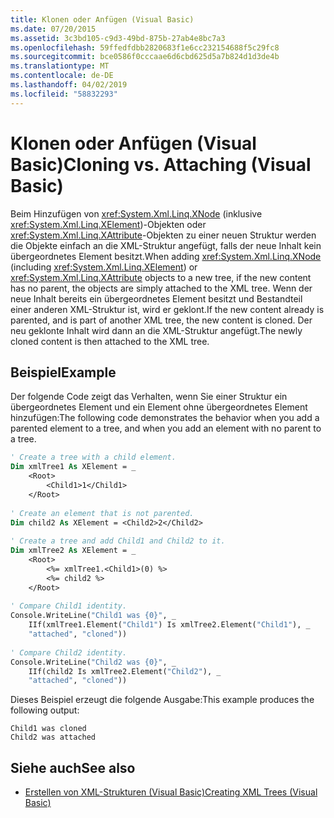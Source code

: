 ```yaml
---
title: Klonen oder Anfügen (Visual Basic)
ms.date: 07/20/2015
ms.assetid: 3c3bd105-c9d3-49bd-875b-27ab4e8bc7a3
ms.openlocfilehash: 59ffedfdbb2820683f1e6cc232154688f5c29fc8
ms.sourcegitcommit: bce0586f0cccaae6d6cbd625d5a7b824d1d3de4b
ms.translationtype: MT
ms.contentlocale: de-DE
ms.lasthandoff: 04/02/2019
ms.locfileid: "58832293"
---
```

# <a name="cloning-vs-attaching-visual-basic"></a><span data-ttu-id="9bf8a-102">Klonen oder Anfügen (Visual Basic)</span><span class="sxs-lookup"><span data-stu-id="9bf8a-102">Cloning vs. Attaching (Visual Basic)</span></span>
<span data-ttu-id="9bf8a-103">Beim Hinzufügen von <xref:System.Xml.Linq.XNode> (inklusive <xref:System.Xml.Linq.XElement>)-Objekten oder <xref:System.Xml.Linq.XAttribute>-Objekten zu einer neuen Struktur werden die Objekte einfach an die XML-Struktur angefügt, falls der neue Inhalt kein übergeordnetes Element besitzt.</span><span class="sxs-lookup"><span data-stu-id="9bf8a-103">When adding <xref:System.Xml.Linq.XNode> (including <xref:System.Xml.Linq.XElement>) or <xref:System.Xml.Linq.XAttribute> objects to a new tree, if the new content has no parent, the objects are simply attached to the XML tree.</span></span> <span data-ttu-id="9bf8a-104">Wenn der neue Inhalt bereits ein übergeordnetes Element besitzt und Bestandteil einer anderen XML-Struktur ist, wird er geklont.</span><span class="sxs-lookup"><span data-stu-id="9bf8a-104">If the new content already is parented, and is part of another XML tree, the new content is cloned.</span></span> <span data-ttu-id="9bf8a-105">Der neu geklonte Inhalt wird dann an die XML-Struktur angefügt.</span><span class="sxs-lookup"><span data-stu-id="9bf8a-105">The newly cloned content is then attached to the XML tree.</span></span>  
  
## <a name="example"></a><span data-ttu-id="9bf8a-106">Beispiel</span><span class="sxs-lookup"><span data-stu-id="9bf8a-106">Example</span></span>  
 <span data-ttu-id="9bf8a-107">Der folgende Code zeigt das Verhalten, wenn Sie einer Struktur ein übergeordnetes Element und ein Element ohne übergeordnetes Element hinzufügen:</span><span class="sxs-lookup"><span data-stu-id="9bf8a-107">The following code demonstrates the behavior when you add a parented element to a tree, and when you add an element with no parent to a tree.</span></span>  
  
```vb  
' Create a tree with a child element.  
Dim xmlTree1 As XElement = _  
    <Root>  
        <Child1>1</Child1>  
    </Root>  
  
' Create an element that is not parented.  
Dim child2 As XElement = <Child2>2</Child2>  
  
' Create a tree and add Child1 and Child2 to it.  
Dim xmlTree2 As XElement = _  
    <Root>  
        <%= xmlTree1.<Child1>(0) %>  
        <%= child2 %>  
    </Root>  
  
' Compare Child1 identity.  
Console.WriteLine("Child1 was {0}", _  
    IIf(xmlTree1.Element("Child1") Is xmlTree2.Element("Child1"), _  
    "attached", "cloned"))  
  
' Compare Child2 identity.  
Console.WriteLine("Child2 was {0}", _  
    IIf(child2 Is xmlTree2.Element("Child2"), _  
    "attached", "cloned"))  
```  
  
 <span data-ttu-id="9bf8a-108">Dieses Beispiel erzeugt die folgende Ausgabe:</span><span class="sxs-lookup"><span data-stu-id="9bf8a-108">This example produces the following output:</span></span>  
  
```  
Child1 was cloned  
Child2 was attached  
```  
  
## <a name="see-also"></a><span data-ttu-id="9bf8a-109">Siehe auch</span><span class="sxs-lookup"><span data-stu-id="9bf8a-109">See also</span></span>

- [<span data-ttu-id="9bf8a-110">Erstellen von XML-Strukturen (Visual Basic)</span><span class="sxs-lookup"><span data-stu-id="9bf8a-110">Creating XML Trees (Visual Basic)</span></span>](../../../../visual-basic/programming-guide/concepts/linq/creating-xml-trees.md)
